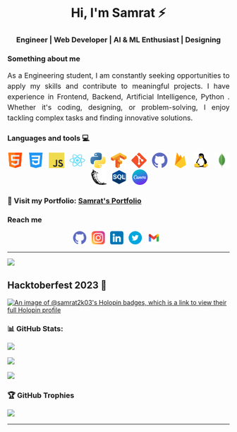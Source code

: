 <div align="center">

# **Hi, I'm Samrat ⚡**
### Engineer | Web Developer | AI & ML Enthusiast | Designing
</div>

### **Something about me** 
<p style="text-align: justify; font-size: 16px; line-height: 1.5; ">As a Engineering student, I am constantly seeking opportunities to apply my skills and contribute to meaningful projects. I have experience in Frontend, Backend, Artificial Intelligence, Python . Whether it's coding, designing, or problem-solving, I enjoy tackling complex tasks and finding innovative solutions.</p>

### **Languages and tools 💻**

<div align="center">
  <p align="center">
    <img src="./assets/html.png" alt="html" width="35" height="35" loading="lazy">&nbsp;&nbsp;
    <img src="./assets/css-3.png" alt="CSS" width="35" height="35" loading="lazy">&nbsp;&nbsp;
    <img src="./assets/logo-javascript.svg" alt="JavaScript" width="35" height="35" loading="lazy">&nbsp;&nbsp;
    <img src="./assets/react-2.svg" alt="ReactJS" width="35" height="35" loading="lazy">&nbsp;&nbsp;
    <img src="./assets/python.png" alt="Python" width="35" height="35" loading="lazy">&nbsp;&nbsp;
    <img src="./assets/tensorflow-seeklogo.com.svg" alt="TensorFlow" width="35" height="35" loading="lazy">&nbsp;&nbsp;
    <img src="./assets/git.png" alt="Git" width="35" height="35" loading="lazy">&nbsp;&nbsp;
    <img src="./assets/github (1).png" alt="GitHub" width="35" height="35" loading="lazy">&nbsp;&nbsp;
    <img src="./assets/firebase_logo_icon_171157.png" alt="Firebase" width="35" height="35" loading="lazy">&nbsp;&nbsp;
    <img src="./assets/linux.png" alt="Linux" width="35" height="35" loading="lazy">&nbsp;&nbsp;
    <img src="./assets/mongodb.png" alt="MongoDB" width="35" height="35" loading="lazy">&nbsp;&nbsp;
    <img src="./assets/flask.png" alt="Flask" width="35" height="35" loading="lazy">&nbsp;&nbsp;
    <img src="./assets/logo.svg" alt="SQL" width="35" height="35" loading="lazy">&nbsp;&nbsp;
    <img src="./assets/canvas1.png" alt="Canva" width="35" height="35" loading="lazy">&nbsp;&nbsp;
  </p>
</div>


### **🔗 Visit my Portfolio: [Samrat's Portfolio](https://samratd.netlify.app/)**


### **Reach me** 
<p align="center">
      
<a href="https://github.com/samrat2k03" target="_blank" style="text-decoration: none;">
      <img src="./assets/github (1).png" alt="git" width="30" height="30" style="display: inline-block;">
    </a>&nbsp;
    <a href="https://www.instagram.com/the.samrat28/" target="_blank" style="text-decoration: none;">
      <img src="./assets/instagram.png" alt="instagram" width="30" height="30" style="display: inline-block;">
    </a>&nbsp;
    <a href="https://www.linkedin.com/in/samrat-d-a79817278" target="_blank" style="text-decoration: none;">
      <img src="./assets/linkedin.png" alt="linkedin" width="30" height="30" style="display: inline-block;">
    </a>&nbsp;
    <a href="https://twitter.com/samratapr28" target="_blank" style="text-decoration: none;">
      <img src="./assets/twitter.png" alt="twitter" width="30" height="30" style="display: inline-block;">
    </a>&nbsp;
    <a href="mailto:samratapr40@gmail.com" target="_blank" style="text-decoration: none;">
      <img src="./assets/gmail.png" alt="gmail" width="30" height="30" style="display: inline-block;">
    </a>&nbsp;
</p>

---

[![](https://visitcount.itsvg.in/api?id=samrat2k03&icon=0&color=1)](https://visitcount.itsvg.in)

## **Hacktoberfest 2023 🥇**

[![An image of @samrat2k03's Holopin badges, which is a link to view their full Holopin profile](https://holopin.me/samrat2k03)](https://holopin.io/@samrat2k03)

### **📊 GitHub Stats:**
![](https://github-readme-stats.vercel.app/api?username=samrat2k03&theme=dark&hide_border=false&include_all_commits=true&count_private=true)<br/>

![](https://github-readme-streak-stats.herokuapp.com/?user=samrat2k03&theme=dark&hide_border=false)<br/>

![](https://github-readme-stats.vercel.app/api/top-langs/?username=samrat2k03&theme=dark&hide_border=false&include_all_commits=true&count_private=true&layout=compact)

### **🏆 GitHub Trophies**
![](https://github-profile-trophy.vercel.app/?username=samrat2k03&theme=radical&no-frame=true&no-bg=true&margin-w=4)

<hr>
